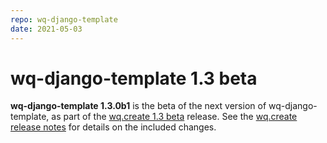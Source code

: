```yaml
---
repo: wq-django-template
date: 2021-05-03
---
```


# wq-django-template 1.3 beta

**wq-django-template 1.3.0b1** is the beta of the next version of wq-django-template, as part of the [wq.create 1.3 beta][wq.create] release.  See the [wq.create release notes][wq.create] for details on the included changes.

[wq.create]: ./wq.create-1.3.0b1.md
